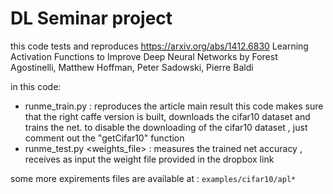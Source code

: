 # DL Seminar project
this code tests and reproduces https://arxiv.org/abs/1412.6830
Learning Activation Functions to Improve Deep Neural Networks
by Forest Agostinelli, Matthew Hoffman, Peter Sadowski, Pierre Baldi

in this code:
- runme_train.py : reproduces the article main result 
this code makes sure that the right caffe version is built, downloads the cifar10 dataset and trains the net.
to disable the downloading of the cifar10 dataset , just comment out the "getCifar10" function
- runme_test.py <weights_file> : measures the trained net accuracy , receives as input the weight file provided in the dropbox link 


some more expirements files are available at : `examples/cifar10/apl*`




